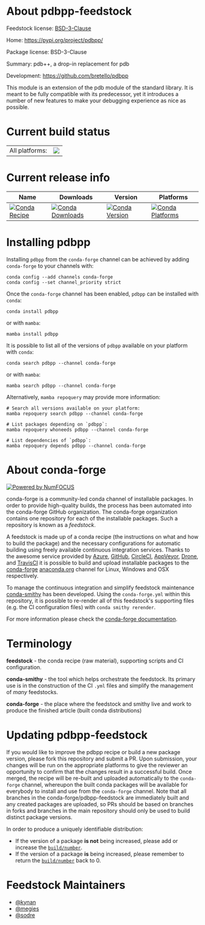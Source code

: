 About pdbpp-feedstock
=====================

Feedstock license: [BSD-3-Clause](https://github.com/conda-forge/pdbpp-feedstock/blob/main/LICENSE.txt)

Home: https://pypi.org/project/pdbpp/

Package license: BSD-3-Clause

Summary: pdb++, a drop-in replacement for pdb

Development: https://github.com/bretello/pdbpp

This module is an extension of the pdb module of the standard library.
It is meant to be fully compatible with its predecessor, yet it introduces
a number of new features to make your debugging experience as nice as possible.


Current build status
====================


<table><tr><td>All platforms:</td>
    <td>
      <a href="https://dev.azure.com/conda-forge/feedstock-builds/_build/latest?definitionId=5241&branchName=main">
        <img src="https://dev.azure.com/conda-forge/feedstock-builds/_apis/build/status/pdbpp-feedstock?branchName=main">
      </a>
    </td>
  </tr>
</table>

Current release info
====================

| Name | Downloads | Version | Platforms |
| --- | --- | --- | --- |
| [![Conda Recipe](https://img.shields.io/badge/recipe-pdbpp-green.svg)](https://anaconda.org/conda-forge/pdbpp) | [![Conda Downloads](https://img.shields.io/conda/dn/conda-forge/pdbpp.svg)](https://anaconda.org/conda-forge/pdbpp) | [![Conda Version](https://img.shields.io/conda/vn/conda-forge/pdbpp.svg)](https://anaconda.org/conda-forge/pdbpp) | [![Conda Platforms](https://img.shields.io/conda/pn/conda-forge/pdbpp.svg)](https://anaconda.org/conda-forge/pdbpp) |

Installing pdbpp
================

Installing `pdbpp` from the `conda-forge` channel can be achieved by adding `conda-forge` to your channels with:

```
conda config --add channels conda-forge
conda config --set channel_priority strict
```

Once the `conda-forge` channel has been enabled, `pdbpp` can be installed with `conda`:

```
conda install pdbpp
```

or with `mamba`:

```
mamba install pdbpp
```

It is possible to list all of the versions of `pdbpp` available on your platform with `conda`:

```
conda search pdbpp --channel conda-forge
```

or with `mamba`:

```
mamba search pdbpp --channel conda-forge
```

Alternatively, `mamba repoquery` may provide more information:

```
# Search all versions available on your platform:
mamba repoquery search pdbpp --channel conda-forge

# List packages depending on `pdbpp`:
mamba repoquery whoneeds pdbpp --channel conda-forge

# List dependencies of `pdbpp`:
mamba repoquery depends pdbpp --channel conda-forge
```


About conda-forge
=================

[![Powered by
NumFOCUS](https://img.shields.io/badge/powered%20by-NumFOCUS-orange.svg?style=flat&colorA=E1523D&colorB=007D8A)](https://numfocus.org)

conda-forge is a community-led conda channel of installable packages.
In order to provide high-quality builds, the process has been automated into the
conda-forge GitHub organization. The conda-forge organization contains one repository
for each of the installable packages. Such a repository is known as a *feedstock*.

A feedstock is made up of a conda recipe (the instructions on what and how to build
the package) and the necessary configurations for automatic building using freely
available continuous integration services. Thanks to the awesome service provided by
[Azure](https://azure.microsoft.com/en-us/services/devops/), [GitHub](https://github.com/),
[CircleCI](https://circleci.com/), [AppVeyor](https://www.appveyor.com/),
[Drone](https://cloud.drone.io/welcome), and [TravisCI](https://travis-ci.com/)
it is possible to build and upload installable packages to the
[conda-forge](https://anaconda.org/conda-forge) [anaconda.org](https://anaconda.org/)
channel for Linux, Windows and OSX respectively.

To manage the continuous integration and simplify feedstock maintenance
[conda-smithy](https://github.com/conda-forge/conda-smithy) has been developed.
Using the ``conda-forge.yml`` within this repository, it is possible to re-render all of
this feedstock's supporting files (e.g. the CI configuration files) with ``conda smithy rerender``.

For more information please check the [conda-forge documentation](https://conda-forge.org/docs/).

Terminology
===========

**feedstock** - the conda recipe (raw material), supporting scripts and CI configuration.

**conda-smithy** - the tool which helps orchestrate the feedstock.
                   Its primary use is in the construction of the CI ``.yml`` files
                   and simplify the management of *many* feedstocks.

**conda-forge** - the place where the feedstock and smithy live and work to
                  produce the finished article (built conda distributions)


Updating pdbpp-feedstock
========================

If you would like to improve the pdbpp recipe or build a new
package version, please fork this repository and submit a PR. Upon submission,
your changes will be run on the appropriate platforms to give the reviewer an
opportunity to confirm that the changes result in a successful build. Once
merged, the recipe will be re-built and uploaded automatically to the
`conda-forge` channel, whereupon the built conda packages will be available for
everybody to install and use from the `conda-forge` channel.
Note that all branches in the conda-forge/pdbpp-feedstock are
immediately built and any created packages are uploaded, so PRs should be based
on branches in forks and branches in the main repository should only be used to
build distinct package versions.

In order to produce a uniquely identifiable distribution:
 * If the version of a package **is not** being increased, please add or increase
   the [``build/number``](https://docs.conda.io/projects/conda-build/en/latest/resources/define-metadata.html#build-number-and-string).
 * If the version of a package **is** being increased, please remember to return
   the [``build/number``](https://docs.conda.io/projects/conda-build/en/latest/resources/define-metadata.html#build-number-and-string)
   back to 0.

Feedstock Maintainers
=====================

* [@kynan](https://github.com/kynan/)
* [@megies](https://github.com/megies/)
* [@sodre](https://github.com/sodre/)

